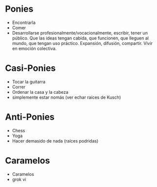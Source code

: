 # Ponies

- Encontrarla
- Comer
- Desarrollarse profesionalmente/vocacionalmente, escribir, tener un público. Que las ideas tengan cabida, que funcionen, que lleguen al mundo, que tengan uso práctico. Expansión, difusión, compartir. Vivir en emoción colectiva. 

# Casi-Ponies

- Tocar la guitarra
- Correr
- Ordenar la casa y la cabeza
- simplemente estar nomás (ver echar raíces de Kusch)

# Anti-Ponies

- Chess
- Yoga
- Hacer demasido de nada (raíces podridas)

# Caramelos

- Caramelos
- grok vi

